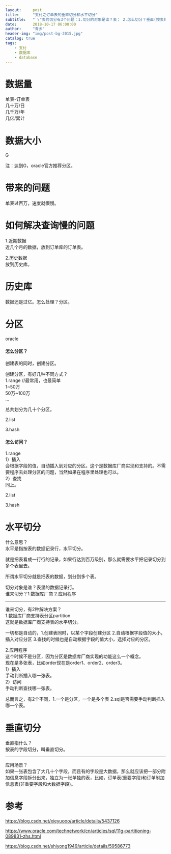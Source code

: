 ```yaml
---
layout:     post
title:      "支付之订单表的垂直切分和水平切分"
subtitle:   " \"表的切分有3个问题：1.切分的对象是谁？表； 2.怎么切分？垂直(按表的字段)和水平(按表的数据记录行)； 3.谁来实现切分功能？数据库厂商或应用程序 \""
date:       2018-10-17 06:00:00
author:     "青乡"
header-img: "img/post-bg-2015.jpg"
catalog: true
tags:
    - 支付
    - 数据库
    - database
---
```





# 数据量
单表-订单表  
几十万/日  
几千万/年  
几亿/累计  

# 数据大小
G

注：达到G，oracle官方推荐分区。

# 带来的问题
单表过百万，速度就很慢。

# 如何解决查询慢的问题
1.近期数据  
近几个月的数据，放到订单库的订单表。

2.历史数据  
放到历史库。

# 历史库
数据还是过亿。怎么处理？分区。

# 分区
oracle
#### 怎么分区？
创建表的同时，创建分区。

创建分区，有好几种不同方式？    
1.range //最常用，也最简单  
1~50万  
50万~100万  
...  

总共划分为几十个分区。

2.list

3.hash

#### 怎么访问？
1.range  
1）插入  
会根据字段的值，自动插入到对应的分区。这个是数据库厂商实现和支持的。不需要程序去处理分区的问题，当然如果在程序里处理也可以。  
2）查找  
同上。

2.list

3.hash

# 水平切分
什么意思？  
水平是指按表的数据记录行，水平切分。

就是把表看成一行行的记录，如果行达到百万级别，那么就需要水平把记录切分到多个表里去。

所谓水平切分就是把表的数据，划分到多个表。

切分对象是谁？表里的数据记录行。  
谁来切分？1.数据库厂商 2.应用程序

---
谁来切分，有2种解决方案？   
1.数据库厂商支持表分区partition  
这就是数据库厂商支持表的水平切分。

一切都是自动的，1.创建表同时，以某个字段创建分区 2.自动根据字段值的大小，插入对应分区 3.查找的时候也是自动根据字段的值大小，选择对应的分区。

2.应用程序  
这个时候不是分区，因为分区是数据库厂商实现的功能这么一个概念。  
现在是多张表，比如order现在是order1、order2、order3。  
1）插入  
手动判断插入哪一张表。  
2）访问  
手动判断查找哪一张表。

总而言之，有2个不同，1.一个是分区，一个是多个表 2.sql是否需要手动判断插入哪一个表。

# 垂直切分
垂直指什么？  
按表的字段切分，叫垂直切分。

---
应用场景？  
如果一张表包含了大几十个字段，而且有的字段是大数据，那么就应该把一部分附加信息字段拆分出来，独立为一张单独的表，比如，订单表(重要字段)和订单附加信息表(非重要字段和大数据字段)。



# 参考
https://blog.csdn.net/xieyuooo/article/details/5437126

https://www.oracle.com/technetwork/cn/articles/sql/11g-partitioning-089831-zhs.html

https://blog.csdn.net/shiyong1949/article/details/59586773









